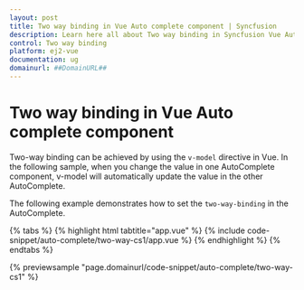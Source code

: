 ```yaml
---
layout: post
title: Two way binding in Vue Auto complete component | Syncfusion
description: Learn here all about Two way binding in Syncfusion Vue Auto complete component of Syncfusion Essential JS 2 and more.
control: Two way binding 
platform: ej2-vue
documentation: ug
domainurl: ##DomainURL##
---
```


# Two way binding in Vue Auto complete component

Two-way binding can be achieved by using the `v-model` directive in Vue. In the following sample, when you change the value in one AutoComplete component, v-model will automatically update the value in the other AutoComplete.

The following example demonstrates how to set the `two-way-binding` in the AutoComplete.

{% tabs %}
{% highlight html tabtitle="app.vue" %}
{% include code-snippet/auto-complete/two-way-cs1/app.vue %}
{% endhighlight %}
{% endtabs %}
        
{% previewsample "page.domainurl/code-snippet/auto-complete/two-way-cs1" %}
